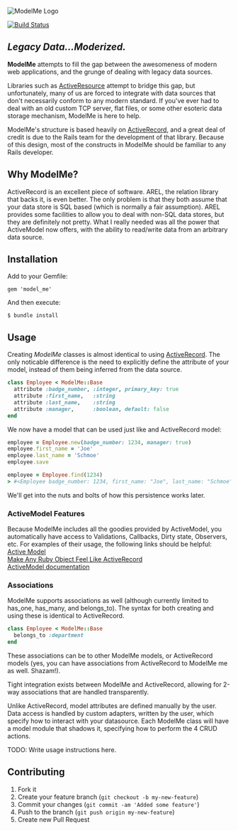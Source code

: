 ![ModelMe Logo](https://raw.github.com/t3hpr1m3/model_me/master/logo.png)

[![Build Status](https://secure.travis-ci.org/t3hpr1m3/model_me.png?branch=master)](http://travis-ci.org/t3hpr1m3/model_me)

*Legacy Data...Moderized.*
---

**ModelMe** attempts to fill the gap between the awesomeness of modern web
applications, and the grunge of dealing with legacy data sources.

Libraries such as [ActiveResource](http://github.com/rails/activeresource)
attempt to bridge this gap, but unfortunately, many of us are forced to
integrate with data sources that don't necessarily conform to any modern
standard.  If you've ever had to deal with an old custom TCP server, flat
files, or some other esoteric data storage mechanism, ModelMe is here to
help.

ModelMe's structure is based heavily on
[ActiveRecord](http://github.com/rails/rails/tree/master/activerecord), and a great deal of
credit is due to the Rails team for the development of that library.  Because
of this design, most of the constructs in ModelMe should be familiar to any
Rails developer.

## Why ModelMe?

ActiveRecord is an excellent piece of software.  AREL, the relation library
that backs it, is even better.  The only problem is that they both assume that
your data store is SQL based (which is normally a fair assumption).  AREL
provides some facilities to allow you to deal with non-SQL data stores,
but they are definitely not pretty.  What I really needed was all the power
that ActiveModel now offers, with the ability to read/write data from an
arbitrary data source.

## Installation

Add to your Gemfile:

    gem 'model_me'

And then execute:

    $ bundle install

## Usage

Creating *ModelMe* classes is almost identical to using
[ActiveRecord](https://github.com/rails/activerecord).  The only noticable
difference is the need to explicitly define the attribute of your model,
instead of them being inferred from the data source.

```ruby
class Employee < ModelMe::Base
  attribute :badge_number, :integer, primary_key: true
  attribute :first_name,   :string
  attribute :last_name,    :string
  attribute :manager,      :boolean, default: false
end
```
We now have a model that can be used just like and ActiveRecord model:

```ruby
employee = Employee.new(badge_number: 1234, manager: true)
employee.first_name = 'Joe'
employee.last_name = 'Schmoe'
employee.save

employee = Employee.find(1234)
> #<Employee badge_number: 1234, first_name: "Joe", last_name: "Schmoe", manager: false>
```

We'll get into the nuts and bolts of how this persistence works later.

### ActiveModel Features

Because ModelMe includes all the goodies provided by ActiveModel, you
automatically have access to Validations, Callbacks, Dirty state, Observers,
etc.  For examples of their usage, the following links should be helpful:  
[Active Model](http://railscasts.com/episodes/219-active-model)  
[Make Any Ruby Object Feel Like ActiveRecord](http://yehudakatz.com/2010/01/10/activemodel-make-any-ruby-object-feel-like-activerecord/)  
[ActiveModel documentation](http://api.rubyonrails.org/classes/ActiveModel.html)

### Associations

ModelMe supports associations as well (although currently limited to has_one,
has_many, and belongs_to).  The syntax for both creating and using these is
identical to ActiveRecord.

```ruby
class Employee < ModelMe::Base
  belongs_to :department
end
```

These associations can be to other ModelMe models, or ActiveRecord models (yes,
you can have associations from ActiveRecord to ModelMe me as well.  Shazam!).

Tight integration exists between ModelMe and ActiveRecord, allowing for
2-way associations that are handled transparently.

Unlike ActiveRecord, model attributes are defined manually by the user.  Data
access is handled by custom adapters, written by the user, which specify how to
interact with your datasource.  Each ModelMe class will have a model module
that shadows it, specifying how to perform the 4 CRUD actions.

TODO: Write usage instructions here.

## Contributing

1. Fork it
2. Create your feature branch (`git checkout -b my-new-feature`)
3. Commit your changes (`git commit -am 'Added some feature'`)
4. Push to the branch (`git push origin my-new-feature`)
5. Create new Pull Request
